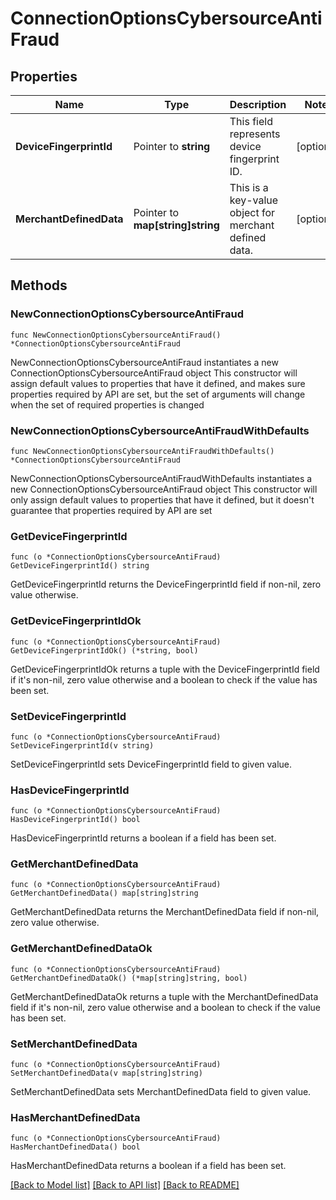 # ConnectionOptionsCybersourceAntiFraud

## Properties

Name | Type | Description | Notes
------------ | ------------- | ------------- | -------------
**DeviceFingerprintId** | Pointer to **string** | This field represents device fingerprint ID. | [optional] 
**MerchantDefinedData** | Pointer to **map[string]string** | This is a key-value object for merchant defined data. | [optional] 

## Methods

### NewConnectionOptionsCybersourceAntiFraud

`func NewConnectionOptionsCybersourceAntiFraud() *ConnectionOptionsCybersourceAntiFraud`

NewConnectionOptionsCybersourceAntiFraud instantiates a new ConnectionOptionsCybersourceAntiFraud object
This constructor will assign default values to properties that have it defined,
and makes sure properties required by API are set, but the set of arguments
will change when the set of required properties is changed

### NewConnectionOptionsCybersourceAntiFraudWithDefaults

`func NewConnectionOptionsCybersourceAntiFraudWithDefaults() *ConnectionOptionsCybersourceAntiFraud`

NewConnectionOptionsCybersourceAntiFraudWithDefaults instantiates a new ConnectionOptionsCybersourceAntiFraud object
This constructor will only assign default values to properties that have it defined,
but it doesn't guarantee that properties required by API are set

### GetDeviceFingerprintId

`func (o *ConnectionOptionsCybersourceAntiFraud) GetDeviceFingerprintId() string`

GetDeviceFingerprintId returns the DeviceFingerprintId field if non-nil, zero value otherwise.

### GetDeviceFingerprintIdOk

`func (o *ConnectionOptionsCybersourceAntiFraud) GetDeviceFingerprintIdOk() (*string, bool)`

GetDeviceFingerprintIdOk returns a tuple with the DeviceFingerprintId field if it's non-nil, zero value otherwise
and a boolean to check if the value has been set.

### SetDeviceFingerprintId

`func (o *ConnectionOptionsCybersourceAntiFraud) SetDeviceFingerprintId(v string)`

SetDeviceFingerprintId sets DeviceFingerprintId field to given value.

### HasDeviceFingerprintId

`func (o *ConnectionOptionsCybersourceAntiFraud) HasDeviceFingerprintId() bool`

HasDeviceFingerprintId returns a boolean if a field has been set.

### GetMerchantDefinedData

`func (o *ConnectionOptionsCybersourceAntiFraud) GetMerchantDefinedData() map[string]string`

GetMerchantDefinedData returns the MerchantDefinedData field if non-nil, zero value otherwise.

### GetMerchantDefinedDataOk

`func (o *ConnectionOptionsCybersourceAntiFraud) GetMerchantDefinedDataOk() (*map[string]string, bool)`

GetMerchantDefinedDataOk returns a tuple with the MerchantDefinedData field if it's non-nil, zero value otherwise
and a boolean to check if the value has been set.

### SetMerchantDefinedData

`func (o *ConnectionOptionsCybersourceAntiFraud) SetMerchantDefinedData(v map[string]string)`

SetMerchantDefinedData sets MerchantDefinedData field to given value.

### HasMerchantDefinedData

`func (o *ConnectionOptionsCybersourceAntiFraud) HasMerchantDefinedData() bool`

HasMerchantDefinedData returns a boolean if a field has been set.


[[Back to Model list]](../README.md#documentation-for-models) [[Back to API list]](../README.md#documentation-for-api-endpoints) [[Back to README]](../README.md)


